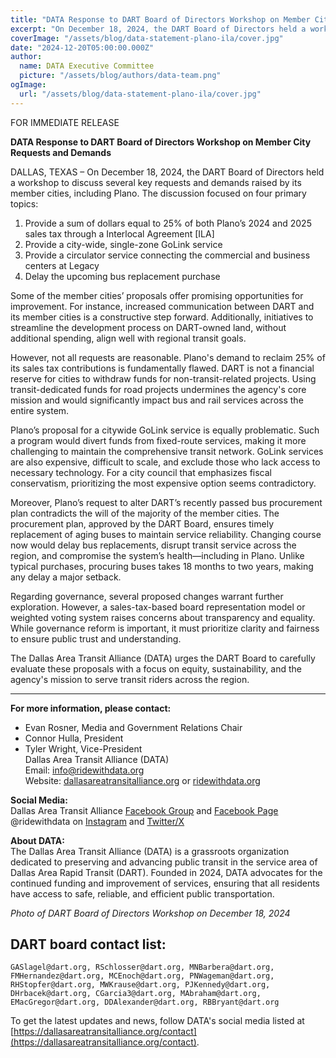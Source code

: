 ```yaml
---
title: "DATA Response to DART Board of Directors Workshop on Member City Requests and Demands"
excerpt: "On December 18, 2024, the DART Board of Directors held a workshop to discuss several key requests and demands raised by its member cities, including Plano. The discussion focused on four primary topics"
coverImage: "/assets/blog/data-statement-plano-ila/cover.jpg"
date: "2024-12-20T05:00:00.000Z"
author:
  name: DATA Executive Committee
  picture: "/assets/blog/authors/data-team.png"
ogImage:
  url: "/assets/blog/data-statement-plano-ila/cover.jpg"
---
```


FOR IMMEDIATE RELEASE

**DATA Response to DART Board of Directors Workshop on Member City Requests and Demands**  

DALLAS, TEXAS – On December 18, 2024, the DART Board of Directors held a workshop to discuss several key requests and demands raised by its member cities, including Plano. The discussion focused on four primary topics:

1. Provide a sum of dollars equal to 25% of both Plano’s 2024 and 2025 sales tax through a Interlocal Agreement [ILA]
2. Provide a city-wide, single-zone GoLink service
3. Provide a circulator service connecting the commercial and business centers at Legacy
4. Delay the upcoming bus replacement purchase

Some of the member cities’ proposals offer promising opportunities for improvement. For instance, increased communication between DART and its member cities is a constructive step forward. Additionally, initiatives to streamline the development process on DART-owned land, without additional spending, align well with regional transit goals.

However, not all requests are reasonable. Plano's demand to reclaim 25% of its sales tax contributions is fundamentally flawed. DART is not a financial reserve for cities to withdraw funds for non-transit-related projects. Using transit-dedicated funds for road projects undermines the agency's core mission and would significantly impact bus and rail services across the entire system.

Plano’s proposal for a citywide GoLink service is equally problematic. Such a program would divert funds from fixed-route services, making it more challenging to maintain the comprehensive transit network. GoLink services are also expensive, difficult to scale, and exclude those who lack access to necessary technology. For a city council that emphasizes fiscal conservatism, prioritizing the most expensive option seems contradictory.

Moreover, Plano’s request to alter DART’s recently passed bus procurement plan contradicts the will of the majority of the member cities. The procurement plan, approved by the DART Board, ensures timely replacement of aging buses to maintain service reliability. Changing course now would delay bus replacements, disrupt transit service across the region, and compromise the system’s health—including in Plano. Unlike typical purchases, procuring buses takes 18 months to two years, making any delay a major setback.

Regarding governance, several proposed changes warrant further exploration. However, a sales-tax-based board representation model or weighted voting system raises concerns about transparency and equality. While governance reform is important, it must prioritize clarity and fairness to ensure public trust and understanding.

The Dallas Area Transit Alliance (DATA) urges the DART Board to carefully evaluate these proposals with a focus on equity, sustainability, and the agency's mission to serve transit riders across the region.

---

**For more information, please contact:**  
* Evan Rosner, Media and Government Relations Chair  
* Connor Hulla, President  
* Tyler Wright, Vice-President  
Dallas Area Transit Alliance (DATA)  
Email: [info@ridewithdata.org](mailto:info@ridewithdata.org)  
Website: [dallasareatransitalliance.org](https://dallasareatransitalliance.org) or [ridewithdata.org](https://ridewithdata.org)  

**Social Media:**  
Dallas Area Transit Alliance [Facebook Group](https://www.facebook.com/groups/7092451177524504) and [Facebook Page](https://www.facebook.com/profile.php?id=61563559341185)  
@ridewithdata on [Instagram](https://instagram.com/ridewithdata) and [Twitter/X](https://twitter.com/ridewithdata)  

**About DATA:**  
The Dallas Area Transit Alliance (DATA) is a grassroots organization dedicated to preserving and advancing public transit in the service area of Dallas Area Rapid Transit (DART). Founded in 2024, DATA advocates for the continued funding and improvement of services, ensuring that all residents have access to safe, reliable, and efficient public transportation.  

*Photo of DART Board of Directors Workshop on December 18, 2024*

## DART board contact list:

```text
GASlagel@dart.org, RSchlosser@dart.org, MNBarbera@dart.org, FMHernandez@dart.org, MCEnoch@dart.org, PNWageman@dart.org, RHStopfer@dart.org, MWKrause@dart.org, PJKennedy@dart.org, DHrbacek@dart.org, CGarcia3@dart.org, MAbraham@dart.org, EMacGregor@dart.org, DDAlexander@dart.org, RBBryant@dart.org
```

To get the latest updates and news, follow DATA's social media listed at [https://dallasareatransitalliance.org/contact](https://dallasareatransitalliance.org/contact).

